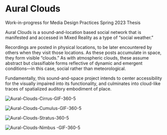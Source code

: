 # Aural Clouds
Work-in-progress for Media Design Practices Spring 2023 Thesis

Aural Clouds is a sound-and-location based social network that is manifested and accessed in Mixed Reality as a type of “social weather.”

Recordings are posted in physical locations, to be later encountered by others when they visit those locations. As these posts accumulate in space, they form visible “clouds.” As with atmospheric clouds, these assume abstract but classifiable forms reflective of dynamic and emergent conditions––in this case, social rather than meteorological.

Fundamentally, this sound-and-space project intends to center accessibility for the visually impaired into its functionality, and culminates into cloud-like traces of spatialized auditory embodiment of place.


![Aural-Clouds-Cirrus-GIF-360-5](https://user-images.githubusercontent.com/76088958/209496887-c17e8048-65ae-4c25-abd2-2062ef7447e5.gif)

![Aural-Clouds-Cumulus-GIF-360-5](https://user-images.githubusercontent.com/76088958/209496895-df458986-7e80-4270-88c6-ad48b993927c.gif)

![Aural-Clouds-Stratus-360-5](https://user-images.githubusercontent.com/76088958/209496986-ca306129-494f-49cd-a12b-6634feaa7557.gif)

![Aural-Clouds-Nimbus -GIF-360-5](https://user-images.githubusercontent.com/76088958/209496901-37234a36-cce5-43c6-a058-dea26c4edc70.gif)
